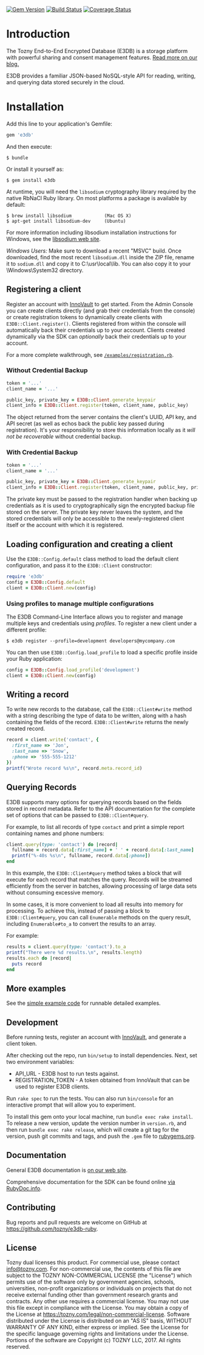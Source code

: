 [![Gem Version][gem-image]][gem-url] [![Build Status][travis-image]][travis-url] [![Coverage Status][coveralls-image]][coveralls-url]

# Introduction

The Tozny End-to-End Encrypted Database (E3DB) is a storage platform
with powerful sharing and consent management features.
[Read more on our blog.](https://tozny.com/blog/announcing-project-e3db-the-end-to-end-encrypted-database/)

E3DB provides a familiar JSON-based NoSQL-style API for reading, writing,
and querying data stored securely in the cloud.

# Installation

Add this line to your application's Gemfile:

```ruby
gem 'e3db'
```

And then execute:

    $ bundle

Or install it yourself as:

    $ gem install e3db

At runtime, you will need the `libsodium` cryptography library
required by the native RbNaCl Ruby library. On most platforms
a package is available by default:

```shell
$ brew install libsodium            (Mac OS X)
$ apt-get install libsodium-dev     (Ubuntu)
```

For more information including libsodium installation instructions
for Windows, see the [libsodium web site](https://download.libsodium.org/doc/installation/).

_Windows Users:_ Make sure to download a recent "MSVC" build. Once
downloaded, find the most recent `libsodium.dll` inside the ZIP file,
rename it to `sodium.dll` and copy it to C:\usr\local\lib. You can
also copy it to your \Windows\System32 directory.

## Registering a client

Register an account with [InnoVault](https://innovault.io) to get started. From the Admin Console you can create clients directly (and grab their credentials from the console) or create registration tokens to dynamically create clients with `E3DB::Client.register()`. Clients registered from within the console will automatically back their credentials up to your account. Clients created dynamically via the SDK can _optionally_ back their credentials up to your account.

For a more complete walkthrough, see [`/examples/registration.rb`](https://github.com/tozny/e3db-ruby/blob/master/examples/registration.rb).

### Without Credential Backup

```ruby
token = '...'
client_name = '...'

public_key, private_key = E3DB::Client.generate_keypair
client_info = E3DB::Client.register(token, client_name, public_key)
```

The object returned from the server contains the client's UUID, API key, and API secret (as well as echos back the public key passed during registration). It's your responsibility to store this information locally as it _will not be recoverable_ without credential backup.

### With Credential Backup

```ruby
token = '...'
client_name = '...'

public_key, private_key = E3DB::Client.generate_keypair
client_info = E3DB::Client.register(token, client_name, public_key, private_key, true)
```

The private key must be passed to the registration handler when backing up credentials as it is used to cryptographically sign the encrypted backup file stored on the server. The private key never leaves the system, and the stored credentials will only be accessible to the newly-registered client itself or the account with which it is registered.

## Loading configuration and creating a client

Use the `E3DB::Config.default` class method to load the default
client configuration, and pass it to the `E3DB::Client` constructor:

```ruby
require 'e3db'
config = E3DB::Config.default
client = E3DB::Client.new(config)
```

### Using profiles to manage multiple configurations

The E3DB Command-Line Interface allows you to register and manage
multiple keys and credentials using _profiles_. To register a new
client under a different profile:

```shell
$ e3db register --profile=development developers@mycompany.com
```

You can then use `E3DB::Config.load_profile` to load a specific profile
inside your Ruby application:

```ruby
config = E3DB::Config.load_profile('development')
client = E3DB::Client.new(config)
```

## Writing a record

To write new records to the database, call the `E3DB::Client#write`
method with a string describing the type of data to be written,
along with a hash containing the fields of the record.  `E3DB::Client#write`
returns the newly created record.

```ruby
record = client.write('contact', {
  :first_name => 'Jon',
  :last_name => 'Snow',
  :phone => '555-555-1212'
})
printf("Wrote record %s\n", record.meta.record_id)
```

## Querying Records

E3DB supports many options for querying records based on the fields
stored in record metadata. Refer to the API documentation for the
complete set of options that can be passed to `E3DB::Client#query`.

For example, to list all records of type `contact` and print a
simple report containing names and phone numbers:

```ruby
client.query(type: 'contact') do |record|
  fullname = record.data[:first_name] + ' ' + record.data[:last_name]
  printf("%-40s %s\n", fullname, record.data[:phone])
end
```

In this example, the `E3DB::Client#query` method takes a block that will
execute for each record that matches the query. Records will be streamed
efficiently from the server in batches, allowing processing of large data
sets without consuming excessive memory.

In some cases, it is more convenient to load all results into memory
for processing. To achieve this, instead of passing a block to
`E3DB::Client#query`, you can call `Enumerable` methods on the query result,
including `Enumerable#to_a` to convert the results to an array.

For example:

```ruby
results = client.query(type: 'contact').to_a
printf("There were %d results.\n", results.length)
results.each do |record|
  puts record
end
```

## More examples
See the [simple example code](examples/simple.rb) for runnable detailed examples.

## Development

Before running tests, register an account with
[InnoVault](https://innovault.io), and generate a client token.

After checking out the repo, run `bin/setup` to install dependencies. Next,
set two environment variables:

* API_URL - E3DB host to run tests against.
* REGISTRATION_TOKEN - A token obtained from InnoVault that can be used
  to register E3DB clients.

Run `rake spec` to run the tests. You can also run `bin/console` for
an interactive prompt that will allow you to experiment.

To install this gem onto your local machine, run `bundle exec rake
install`. To release a new version, update the version number in
`version.rb`, and then run `bundle exec rake release`, which will
create a git tag for the version, push git commits and tags, and push
the `.gem` file to [rubygems.org](https://rubygems.org).

## Documentation

General E3DB documentation is [on our web site](https://tozny.com/documentation/e3db/).

Comprehensive documentation for the SDK can be found online [via RubyDoc.info](http://www.rubydoc.info/gems/e3db/2.0.0.rc1).

## Contributing

Bug reports and pull requests are welcome on GitHub at https://github.com/tozny/e3db-ruby.

## License

Tozny dual licenses this product. For commercial use, please contact [info@tozny.com](mailto:info@tozny.com). For non-commercial use, the contents of this file are subject to the TOZNY NON-COMMERCIAL LICENSE (the "License") which permits use of the software only by government agencies, schools, universities, non-profit organizations or individuals on projects that do not receive external funding other than government research grants and contracts.  Any other use requires a commercial license. You may not use this file except in compliance with the License. You may obtain a copy of the License at https://tozny.com/legal/non-commercial-license. Software distributed under the License is distributed on an "AS IS" basis, WITHOUT WARRANTY OF ANY KIND, either express or implied. See the License for the specific language governing rights and limitations under the License. Portions of the software are Copyright (c) TOZNY LLC, 2017. All rights reserved.

[gem-image]: https://badge.fury.io/rb/e3db.svg
[gem-url]: https://rubygems.org/gems/e3db
[travis-image]: https://travis-ci.org/tozny/e3db-ruby.svg?branch=master
[travis-url]: https://travis-ci.org/tozny/e3db-ruby
[coveralls-image]: https://coveralls.io/repos/github/tozny/e3db-ruby/badge.svg?branch=master
[coveralls-url]: https://coveralls.io/github/tozny/e3db-ruby
